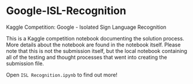 # Google-ISL-Recognition
Kaggle Competition: Google - Isolated Sign Language Recognition

This is a Kaggle competition notebook documenting the solution process. More details about the notebook are found in the notebook itself. Please note that this is not the submission itself, but the local notebook containing all of the testing and thought processes that went into creating the submission file.

Open `ISL Recognition.ipynb` to find out more!
